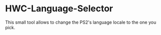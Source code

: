 # HWC-Language-Selector
This small tool allows to change the PS2's language locale to the one you pick.
